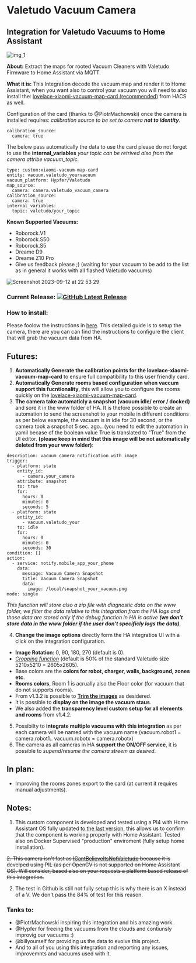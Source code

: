 [releases_shield]: https://img.shields.io/github/release/sca075/valetudo_vacuum_camera.svg?style=popout
[latest_release]: https://github.com/sca075/valetudo_vacuum_camera/releases/latest

# Valetudo Vacuum Camera
## Integration for Valetudo Vacuums to Home Assistant


![img_1](https://github.com/sca075/valetudo_vacuum_camera/assets/82227818/78752c27-1754-4d1f-9109-3003b36a1900)

**About:**
Extract the maps for rooted Vacuum Cleaners with Valetudo Firmware to Home Assistant via MQTT.

**What it is:**
This Integration decode the vacuum map and render it to Home Assistant, when you want also to control your vacuum you will need to also install the:
[lovelace-xiaomi-vacuum-map-card (recommended)](https://github.com/PiotrMachowski/lovelace-xiaomi-vacuum-map-card) from HACS as well.

Configuration of the card (thanks to @PiotrMachowski) once the camera is installed requires:
*calibration source to be set to camera **not to identity**.*
```
calibration_source: 
  camera: true 
```

The below pass automatically the data to use the card please do not forget to use the **internal_variables** *your topic can be retrived also from the camera attribe vacuum_topic.* 

```
type: custom:xiaomi-vacuum-map-card
entity: vacuum.valetudo_yourvacuum
vacuum_platform: Hypfer/Valetudo
map_source:
  camera: camera.valetudo_vacuum_camera 
calibration_source: 
  camera: true 
internal_variables: 
  topic: valetudo/your_topic  
  ```

**Known Supported Vacuums:**
- Roborock.V1
- Roborock.S50
- Roborock.S5
- Dreame D9
- Dreame Z10 Pro
- Give us feedback please ;) (waiting for your vacuum to be add to the list as in general it works with all flashed Valetudo vacuums)

![Screenshot 2023-09-12 at 22 53 29](https://github.com/sca075/valetudo_vacuum_camera/assets/82227818/4f5981e3-39f2-449a-8a43-39870631e9a1)



### Current Release: [![GitHub Latest Release][releases_shield]][latest_release]

### How to install:
Please foolow the instructions in [here](./docs/install.md). This detailed guide is to setup the camera, there are you can can find the instructions to configure the client that will grab the vacuum data from HA.

## Futures:
1) **Automatically Generate the calibration points for the lovelace-xiaomi-vacuum-map-card** to ensure full compatibility to this user friendly card.
2) **Automatically Generate rooms based configuration when vaccum support this fucntionality**, this will allow you to configure the rooms quickly on the [lovelace-xiaomi-vacuum-map-card](https://github.com/PiotrMachowski/lovelace-xiaomi-vacuum-map-card).
3) **The camera take automaticly a snapshot (vacuum idle/ error / docked)** and sore it in the www folder of HA. It is thefore possible to create an automation to send the screenshot to your mobile in different conditions as per below example, the vacuum is in idle for 30 second, or the camera took a snapshot 5 sec. ago.. (you need to edit the automation in yamil becase of the boolean value True is translated to "True" from the UI editor. **(please keep in mind that this image will be not automatically deleted from your www folder)**:

```alias: Vacuum stopped at position
description: vacuum camera notification with image
trigger:
  - platform: state
    entity_id:
      - camera.your_camera
    attribute: snapshot
    to: true
    for:
      hours: 0
      minutes: 0
      seconds: 5
  - platform: state
    entity_id:
      - vacuum.valetudo_your
    to: idle
    for:
      hours: 0
      minutes: 0
      seconds: 30
condition: []
action:
  - service: notify.mobile_app_your_phone
    data:
      message: Vacuum Camera Snapshot
      title: Vacuum Camera Snapshot
      data:
        image: /local/snapshot_your_vacuum.png
mode: single
```

*This function will store also a zip file with diagnostic data on the www folder, we filter the data relative to this integration from the HA logs and those data are stored only if the
debug function in HA is active ***(we don't store data in the www folder if the user don't specificly logs the data)***.*

4) **Change the image options** directly form the HA integratios UI with a click on the integration configuration.
 - **Image Rotation**: 0, 90, 180, 270 (default is 0).
 - [*Cropping function*](./docs/croping_trimming.md) (default is 50% of the standard Valetudo size 5210x5210 = 2605x2605).
 - Base colors are the **colors for robot, charger, walls, background, zones etc**.
 - **Rooms colors**, Room 1 is acrually also the Floor color (for vacuum that do not supports rooms).
 - From v1.3.2 is possible to [**Trim the images**](./docs/croping_trimming.md) as desidered.
 - It is possible to **display on the image the vacuum staus**.
 - We also added the **transparency level custom setup for all elements and rooms** from v1.4.2.  
5) Possibilty to **integrate multiple vacuums with this integration** as per each camera will be named with the vacuum name (vacuum.robot1 = camera.robot1.. vacuum.robotx = camera.robotx)
6) The camera as all cameras in HA **support the ON/OFF service**, it is possible to *supend/resume the camera streem as desired*.

## In plan:
- Improving the rooms zones export to the card (at current it requires manual adjustments).


## Notes:
1) This custom component is developed and tested using a PI4 with Home Assistant OS fully updated [to the last version](https://www.home-assistant.io/faq/release/), this allows us to confirm that the component is working properly with Home Assistant. Tested also on Docker Supervised "production" enviroment (fully setup home installation).
   
  ~~2. This camera isn't fast as [ICantBelieveItsNotValetudo](https://github.com/Hypfer/ICantBelieveItsNotValetudo) because it is develped using PIL (as per OpenCV is not supported on Home Assistant OS). Will consider, based also on your requests a platform based release of this integration.~~

2) The test in Github is still not fully setup this is why there is an X instead of a V. We don't pass the 84% of test for this reason.

### Tanks to:
- @PiotrMachowski inspiring this integration and his amazing work.
- @Hypfer for freeing the vacuums from the clouds and contiunsly improvig our vacuums :)
- @billyourself for providing us the data to evolve this project.
- And to all of you using this integration and reporting any issues, improvemnts and vacuums used with it.

